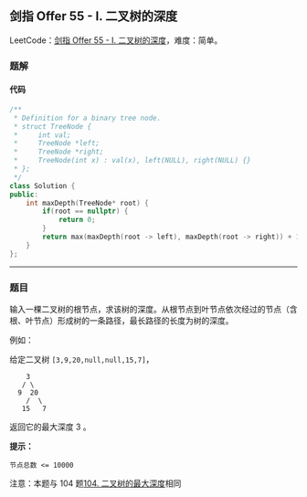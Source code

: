 ## 剑指 Offer 55 - I. 二叉树的深度

LeetCode：[剑指 Offer 55 - I. 二叉树的深度](https://leetcode.cn/problems/er-cha-shu-de-shen-du-lcof/)，难度：简单。

### 题解

#### 代码

```c++
/**
 * Definition for a binary tree node.
 * struct TreeNode {
 *     int val;
 *     TreeNode *left;
 *     TreeNode *right;
 *     TreeNode(int x) : val(x), left(NULL), right(NULL) {}
 * };
 */
class Solution {
public:
    int maxDepth(TreeNode* root) {
        if(root == nullptr) {
            return 0;
        }
        return max(maxDepth(root -> left), maxDepth(root -> right)) + 1;
    }
};
```



---



### 题目

输入一棵二叉树的根节点，求该树的深度。从根节点到叶节点依次经过的节点（含根、叶节点）形成树的一条路径，最长路径的长度为树的深度。

例如：

给定二叉树 `[3,9,20,null,null,15,7]`，

```
    3
   / \
  9  20
    /  \
   15   7
```

返回它的最大深度 3 。

 

**提示：**

`节点总数 <= 10000`

注意：本题与 104 题[104. 二叉树的最大深度](https://leetcode-cn.com/problems/maximum-depth-of-binary-tree/)相同


